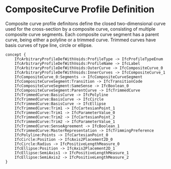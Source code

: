 CompositeCurve Profile Definition
=================================

Composite curve profile definitons define the closed two-dimensional curve used for the cross-section by a composite curve, consisting of multiple composite curve segments. Each composite curve segment has a parent curve, being either a polyline or a trimmed curve. Trimmed curves have basis curves of type line, circle or ellipse.

```
concept {
    IfcArbitraryProfileDefWithVoids:ProfileType -> IfcProfileTypeEnum
    IfcArbitraryProfileDefWithVoids:ProfileName -> IfcLabel
    IfcArbitraryProfileDefWithVoids:OuterCurve -> IfcCompositeCurve_0
    IfcArbitraryProfileDefWithVoids:InnerCurves -> IfcCompositeCurve_1
    IfcCompositeCurve_0:Segments -> IfcCompositeCurveSegment
    IfcCompositeCurveSegment:Transition -> IfcTransitionCode
    IfcCompositeCurveSegment:SameSense -> IfcBoolean_0
    IfcCompositeCurveSegment:ParentCurve -> IfcTrimmedCurve
    IfcTrimmedCurve:BasisCurve -> IfcPolyline
    IfcTrimmedCurve:BasisCurve -> IfcCircle
    IfcTrimmedCurve:BasisCurve -> IfcEllipse
    IfcTrimmedCurve:Trim1 -> IfcCartesianPoint_1
    IfcTrimmedCurve:Trim1 -> IfcParameterValue_0
    IfcTrimmedCurve:Trim2 -> IfcCartesianPoint_2
    IfcTrimmedCurve:Trim2 -> IfcParameterValue_1
    IfcTrimmedCurve:SenseAgreement -> IfcBoolean_1
    IfcTrimmedCurve:MasterRepresentation -> IfcTrimmingPreference
    IfcPolyline:Points -> IfcCartesianPoint_0
    IfcCircle:Position -> IfcAxis2Placement2D_0
    IfcCircle:Radius -> IfcPositiveLengthMeasure_0
    IfcEllipse:Position -> IfcAxis2Placement2D_1
    IfcEllipse:SemiAxis1 -> IfcPositiveLengthMeasure_1
    IfcEllipse:SemiAxis2 -> IfcPositiveLengthMeasure_2
}
```
